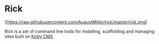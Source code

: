 # Rick

![https://raw.githubusercontent.com/AugustMiller/rick/master/rick.png]

Rick is a set of command line tools for installing, scaffolding and managing sites built on [Kirby CMS](https://github.com/getkirby/kirby).
